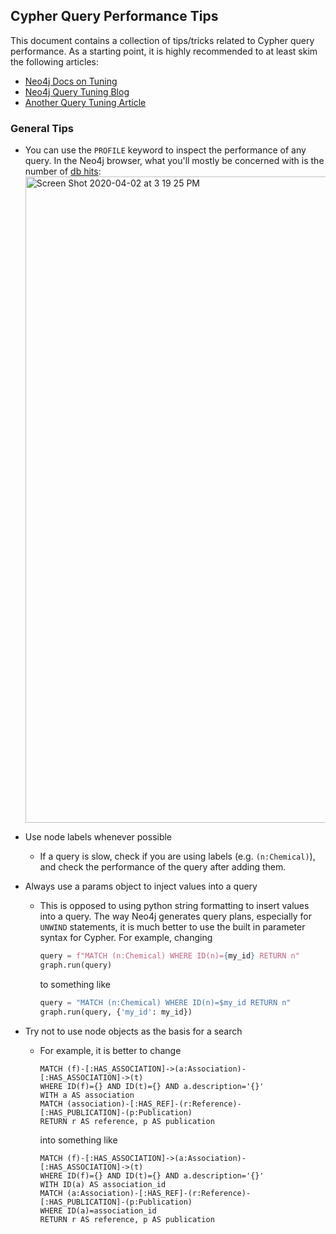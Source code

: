 ## Cypher Query Performance Tips

This document contains a collection of tips/tricks related to Cypher query performance. As a starting point, it is highly recommended to at least skim the following articles:

-   [Neo4j Docs on Tuning](https://neo4j.com/docs/cypher-manual/current/query-tuning/)
-   [Neo4j Query Tuning Blog](https://neo4j.com/docs/cypher-manual/current/query-tuning/)
-   [Another Query Tuning Article](https://neo4j.com/blog/cypher-write-fast-furious/)

### General Tips

-   You can use the `PROFILE` keyword to inspect the performance of any query. In the Neo4j browser, what you'll mostly be concerned with is the number of [db hits](https://neo4j.com/docs/cypher-manual/current/execution-plans/#execution-plans-dbhits):
    <img width="1034" alt="Screen Shot 2020-04-02 at 3 19 25 PM" src="https://user-images.githubusercontent.com/12260867/78305337-7fe8e380-74f5-11ea-830f-ef83d5e87b4b.png">

-   Use node labels whenever possible

    -   If a query is slow, check if you are using labels (e.g. `(n:Chemical)`), and check the performance of the query after adding them.

-   Always use a params object to inject values into a query

    -   This is opposed to using python string formatting to insert values into a query. The way Neo4j generates query plans, especially for `UNWIND` statements, it is much better to use the built in parameter syntax for Cypher. For example, changing

        ```python
        query = f"MATCH (n:Chemical) WHERE ID(n)={my_id} RETURN n"
        graph.run(query)
        ```

        to something like

        ```python
        query = "MATCH (n:Chemical) WHERE ID(n)=$my_id RETURN n"
        graph.run(query, {'my_id': my_id})
        ```

-   Try not to use node objects as the basis for a search
    -   For example, it is better to change
        ```cypher
        MATCH (f)-[:HAS_ASSOCIATION]->(a:Association)-[:HAS_ASSOCIATION]->(t)
        WHERE ID(f)={} AND ID(t)={} AND a.description='{}'
        WITH a AS association
        MATCH (association)-[:HAS_REF]-(r:Reference)-[:HAS_PUBLICATION]-(p:Publication)
        RETURN r AS reference, p AS publication
        ```
        into something like
        ```cypher
        MATCH (f)-[:HAS_ASSOCIATION]->(a:Association)-[:HAS_ASSOCIATION]->(t)
        WHERE ID(f)={} AND ID(t)={} AND a.description='{}'
        WITH ID(a) AS association_id
        MATCH (a:Association)-[:HAS_REF]-(r:Reference)-[:HAS_PUBLICATION]-(p:Publication)
        WHERE ID(a)=association_id
        RETURN r AS reference, p AS publication
        ```
